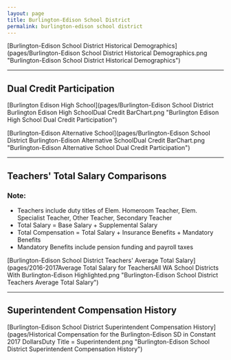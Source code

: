 ```yaml
---
layout: page
title: Burlington-Edison School District
permalink: burlington-edison school district
---
```



[Burlington-Edison School District Historical Demographics](pages/Burlington-Edison School District Historical Demographics.png "Burlington-Edison School District Historical Demographics")

___

## Dual Credit Participation

[Burlington Edison High School](pages/Burlington-Edison School District Burlington Edison High SchoolDual Credit BarChart.png "Burlington Edison High School Dual Credit Participation")

[Burlington-Edison Alternative School](pages/Burlington-Edison School District Burlington-Edison Alternative SchoolDual Credit BarChart.png "Burlington-Edison Alternative School Dual Credit Participation")


___

## Teachers' Total Salary Comparisons
### Note:
- Teachers include duty titles of Elem. Homeroom Teacher, Elem. Specialist Teacher, Other Teacher, Secondary Teacher
- Total Salary = Base Salary + Supplemental Salary
- Total Compensation = Total Salary + Insurance Benefits + Mandatory Benefits
- Mandatory Benefits include pension funding and payroll taxes

[Burlington-Edison School District Teachers' Average Total Salary](pages/2016-2017Average Total Salary for TeachersAll WA School Districts With Burlington-Edison Highlighted.png "Burlington-Edison School District Teachers Average Total Salary")


___

## Superintendent Compensation History

[Burlington-Edison School District Superintendent Compensation History](pages/Historical Compensation for the Burlington-Edison SD in Constant 2017 DollarsDuty Title = Superintendent.png "Burlington-Edison School District Superintendent Compensation History")

